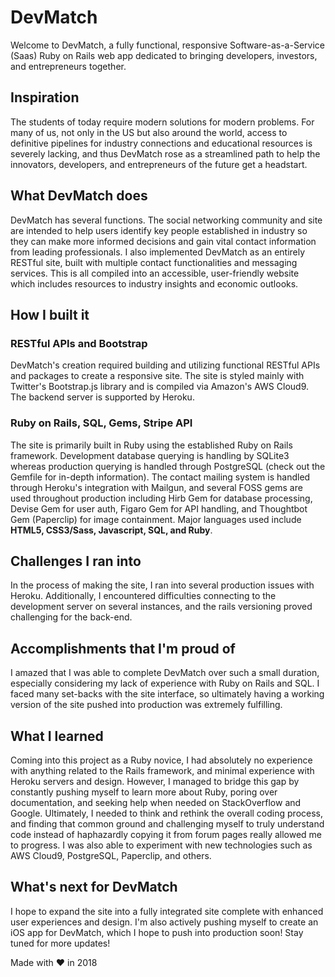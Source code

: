 # DevMatch

Welcome to DevMatch, a fully functional, responsive Software-as-a-Service (Saas) Ruby on Rails web app dedicated to bringing developers, investors, and entrepreneurs together.

## Inspiration
The students of today require modern solutions for modern problems. For many of us, not only in the US but also around the world, access to definitive pipelines for industry connections and educational resources is severely lacking, and thus DevMatch rose as a streamlined path to help the innovators, developers, and entrepreneurs of the future get a headstart.

## What DevMatch does
DevMatch has several functions. The social networking community and site are intended to help users identify key people established in industry so they can make more informed decisions and gain vital contact information from leading professionals. I also implemented DevMatch as an entirely RESTful site, built with multiple contact functionalities and messaging services. This is all compiled into an accessible, user-friendly website which includes resources to industry insights and economic outlooks.

## How I built it
### RESTful APIs and Bootstrap
DevMatch's creation required building and utilizing functional RESTful APIs and packages to create a responsive site. The site is styled mainly with Twitter's Bootstrap.js library and is compiled via Amazon's AWS Cloud9. The backend server is supported by Heroku.

### Ruby on Rails, SQL, Gems, Stripe API
The site is primarily built in Ruby using the established Ruby on Rails framework. Development database querying is handling by SQLite3 whereas production querying is handled through PostgreSQL (check out the Gemfile for in-depth information). The contact mailing system is handled through Heroku's integration with Mailgun, and several FOSS gems are used throughout production including Hirb Gem for database processing, Devise Gem for user auth, Figaro Gem for API handling, and Thoughtbot Gem (Paperclip) for image containment. Major languages used include **HTML5, CSS3/Sass, Javascript, SQL, and Ruby**.

## Challenges I ran into
In the process of making the site, I ran into several production issues with Heroku. Additionally, I encountered difficulties connecting to the development server on several instances, and the rails versioning proved challenging for the back-end.

## Accomplishments that I'm proud of
I amazed that I was able to complete DevMatch over such a small duration, especially considering my lack of experience with Ruby on Rails and SQL. I faced many set-backs with the site interface, so ultimately having a working version of the site pushed into production was extremely fulfilling.

## What I learned
Coming into this project as a Ruby novice, I had absolutely no experience with anything related to the Rails framework, and minimal experience with Heroku servers and design. However, I managed to bridge this gap by constantly pushing myself to learn more about Ruby, poring over documentation, and seeking help when needed on StackOverflow and Google. Ultimately, I needed to think and rethink the overall coding process, and finding that common ground and challenging myself to truly understand code instead of haphazardly copying it from forum pages really allowed me to progress. I was also able to experiment with new technologies such as AWS Cloud9, PostgreSQL, Paperclip, and others.

## What's next for DevMatch
I hope to expand the site into a fully integrated site complete with enhanced user experiences and design. I'm also actively pushing myself to create an iOS app for DevMatch, which I hope to push into production soon! Stay tuned for more updates!

Made with ♥ in 2018
